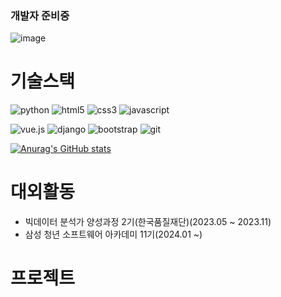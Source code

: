 ### 개발자 준비중

![image](https://github.com/qwert0175/qwert0175/assets/145173921/3fe7c3b3-ab12-46f3-8e01-6b6456dcd19e)

# 기술스택
![python](https://img.shields.io/badge/python-3776AB?style=for-the-badge&logo=python&logoColor=white)
![html5](https://img.shields.io/badge/html5-E34F26?style=for-the-badge&logo=html5&logoColor=white)
![css3](https://img.shields.io/badge/css-1572B6?style=for-the-badge&logo=css3&logoColor=white)
![javascript](https://img.shields.io/badge/javascript-F7DF1E?style=for-the-badge&logo=javascript&logoColor=black)
<br>

![vue.js](https://img.shields.io/badge/vue.js-4FC08D?style=for-the-badge&logo=vue.js&logoColor=white)
![django](https://img.shields.io/badge/django-092E20?style=for-the-badge&logo=django&logoColor=white)
![bootstrap](https://img.shields.io/badge/bootstrap-7952B3?style=for-the-badge&logo=bootstrap&logoColor=white)
![git](https://img.shields.io/badge/-Git-F05032?style=for-the-badge&logo=git&logoColor=ffffff)

[![Anurag's GitHub stats](https://github-readme-stats.vercel.app/api?username=qwert0175)](https://github.com/qwert0175/study.git)

# 대외활동
- 빅데이터 분석가 양성과정 2기(한국품질재단)(2023.05 ~ 2023.11)
- 삼성 청년 소프트웨어 아카데미 11기(2024.01 ~)

# 프로젝트
